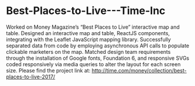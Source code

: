 # Best-Places-to-Live---Time-Inc
Worked on Money Magazine’s “Best Places to Live” interactive map and table. Designed an interactive map and table, ReactJS components, integrating with the Leaflet JavaScript mapping library. Successfully separated data from code by employing asynchronous API calls to populate clickable marketers on the map. Matched design team requirements through the installation of Google fonts, Foundation 6, and responsive SVGs coded responsively via media queries to alter the layout for each screen size. Please find the project link at: http://time.com/money/collection/best-places-to-live-2017/ 
